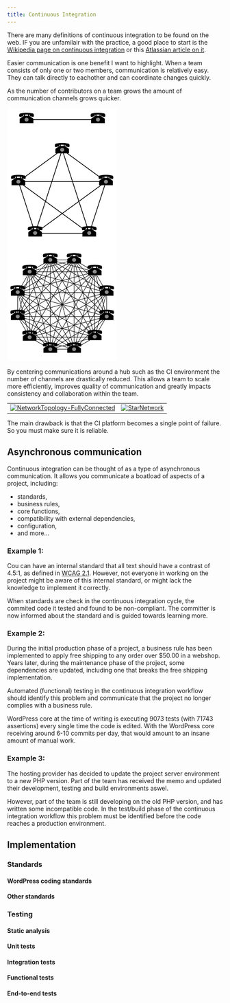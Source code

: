 ```yaml
---
title: Continuous Integration
---
```


There are many definitions of continuous integration to be found on the web. IF you are unfamilair with the practice, a good place to start is the [Wikipedia page on continuous integration](https://en.wikipedia.org/wiki/Continuous_integration) or this [Atlassian article on it](https://www.atlassian.com/continuous-delivery/continuous-integration).

Easier communication is one benefit I want to highlight. When a team consists of only one or two members, communication is relatively easy. They can talk directly to eachother and can coordinate changes quickly.

As the number of contributors on a team grows the amount of communication channels grows quicker.

<a title="Woody993 at English Wikipedia / CC0" href="https://commons.wikimedia.org/wiki/File:Metcalfe-Network-Effect.svg"><img width="256" alt="Metcalfe Network Effect" src="/assets/network-effect.svg"></a>

By centering communications around a hub such as the CI environment the number of channels are drastically reduced. This allows a team to scale more efficiently, improves quality of communication and greatly impacts consistency and collaboration within the team.
<table>
    <tr>
        <td>
            <a title="Originally User:Foobaz / Public domain" href="https://commons.wikimedia.org/wiki/File:NetworkTopology-FullyConnected.svg"><img width="256" alt="NetworkTopology-FullyConnected" src="https://upload.wikimedia.org/wikipedia/commons/thumb/0/0f/NetworkTopology-FullyConnected.svg/256px-NetworkTopology-FullyConnected.svg.png"></a>
        </td>
        <td><a title="GW_Simulations / Public domain" href="https://commons.wikimedia.org/wiki/File:StarNetwork.svg"><img width="256" alt="StarNetwork" src="https://upload.wikimedia.org/wikipedia/commons/thumb/d/d0/StarNetwork.svg/256px-StarNetwork.svg.png"></a>
        </td>
    </tr>
</table>

The main drawback is that the CI platform becomes a single point of failure. So you must make sure it is reliable.

## Asynchronous communication 

Continuous integration can be thought of as a type of asynchronous communication. It allows you communicate a boatload of aspects of a project, including:

- standards,
- business rules,
- core functions,
- compatibility with external dependencies,
- configuration,
- and more...

### Example 1: 
Cou can have an internal standard that all text should have a contrast of 4.5:1, as defined in [WCAG 2.1](https://www.w3.org/TR/WCAG21/). However, not everyone in working on the project might be aware of this internal standard, or might lack the knowledge to implement it correctly. 

When standards are check in the continuous integration cycle, the commited code it tested and found to be non-compliant. The committer is now informed about the standard and is guided towards learning more.

### Example 2:
During the initial production phase of a project, a business rule has been implemented to apply free shipping to any order over $50.00 in a webshop. Years later, during the maintenance phase of the project, some dependencies are updated, including one that breaks the free shipping implementation.

Automated (functional) testing in the continuous integration workflow should identify this problem and communicate that the project no longer complies with a business rule.

WordPress core at the time of writing is executing 9073 tests (with 71743 assertions) every single time the code is edited. With the WordPress core receiving around 6-10 commits per day, that would amount to an insane amount of manual work. 

### Example 3:
The hosting provider has decided to update the project server environment to a new PHP version. Part of the team has received the memo and updated their development, testing and build environments aswel.

However, part of the team is still developing on the old PHP version, and has written some incompatible code. In the test/build phase of the continuous integration workflow this problem must be identified before the code reaches a production environment.

## Implementation

### Standards

#### WordPress coding standards

#### Other standards

### Testing

#### Static analysis

#### Unit tests

#### Integration tests

#### Functional tests

#### End-to-end tests

